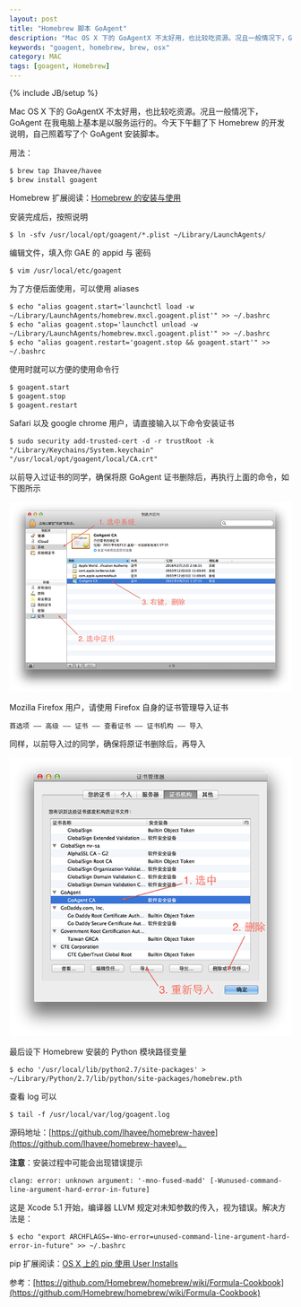 ```yaml
---
layout: post
title: "Homebrew 脚本 GoAgent"
description: "Mac OS X 下的 GoAgentX 不太好用，也比较吃资源。况且一般情况下，GoAgent 在我电脑上基本是以服务运行的。今天下午翻了下 Homebrew 的开发说明，自己照着写了个 GoAgent 安装脚本。"
keywords: "goagent, homebrew, brew, osx"
category: MAC
tags: [goagent, Homebrew]
---
```

{% include JB/setup %}

Mac OS X 下的 GoAgentX 不太好用，也比较吃资源。况且一般情况下，GoAgent 在我电脑上基本是以服务运行的。今天下午翻了下 Homebrew 的开发说明，自己照着写了个 GoAgent 安装脚本。

用法：

    $ brew tap Ihavee/havee
    $ brew install goagent

<!-- more -->
Homebrew 扩展阅读：[Homebrew 的安装与使用](/mac/2013-12/how-to-install-and-use-homebrew.html)

安装完成后，按照说明

    $ ln -sfv /usr/local/opt/goagent/*.plist ~/Library/LaunchAgents/

编辑文件，填入你 GAE 的 appid 与 密码

    $ vim /usr/local/etc/goagent

为了方便后面使用，可以使用 aliases

    $ echo "alias goagent.start='launchctl load -w ~/Library/LaunchAgents/homebrew.mxcl.goagent.plist'" >> ~/.bashrc
    $ echo "alias goagent.stop='launchctl unload -w ~/Library/LaunchAgents/homebrew.mxcl.goagent.plist'" >> ~/.bashrc
    $ echo "alias goagent.restart='goagent.stop && goagent.start'" >> ~/.bashrc

使用时就可以方便的使用命令行

    $ goagent.start
    $ goagent.stop
    $ goagent.restart

Safari 以及 google chrome 用户，请直接输入以下命令安装证书

    $ sudo security add-trusted-cert -d -r trustRoot -k "/Library/Keychains/System.keychain" "/usr/local/opt/goagent/local/CA.crt"

以前导入过证书的同学，确保将原 GoAgent 证书删除后，再执行上面的命令，如下图所示

![KeyChain](/assets/images/2014/05/keychain.png)

Mozilla Firefox 用户，请使用 Firefox 自身的证书管理导入证书

    首选项 —— 高级 —— 证书 —— 查看证书 —— 证书机构 —— 导入

同样，以前导入过的同学，确保将原证书删除后，再导入

![Cert Manage](/assets/images/2014/05/cert-manage.png)

最后设下 Homebrew 安装的 Python 模块路径变量

    $ echo '/usr/local/lib/python2.7/site-packages' > ~/Library/Python/2.7/lib/python/site-packages/homebrew.pth

查看 log 可以

    $ tail -f /usr/local/var/log/goagent.log

源码地址：[https://github.com/Ihavee/homebrew-havee](https://github.com/Ihavee/homebrew-havee)。



**注意**：安装过程中可能会出现错误提示

    clang: error: unknown argument: '-mno-fused-madd' [-Wunused-command-line-argument-hard-error-in-future]

这是 Xcode 5.1 开始，编译器 LLVM 规定对未知参数的传入，视为错误。解决方法是：

    $ echo "export ARCHFLAGS=-Wno-error=unused-command-line-argument-hard-error-in-future" >> ~/.bashrc

pip 扩展阅读：[OS X 上的 pip 使用 User Installs](/mac/2014-05/individual-scheme-for-pip.html)

参考：[https://github.com/Homebrew/homebrew/wiki/Formula-Cookbook](https://github.com/Homebrew/homebrew/wiki/Formula-Cookbook)
